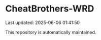 # CheatBrothers-WRD

Last updated: 2025-06-06 01:41:50

This repository is automatically maintained.
